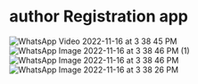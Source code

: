 # author Registration app

![WhatsApp Video 2022-11-16 at 3 38 45 PM](https://user-images.githubusercontent.com/111499522/202152276-70029c8e-57ef-4167-9d01-10b24e7791f5.gif)
![WhatsApp Image 2022-11-16 at 3 38 46 PM (1)](https://user-images.githubusercontent.com/111499522/202152252-b7f709a9-df99-450d-bce0-21a04482ea0f.jpeg)
![WhatsApp Image 2022-11-16 at 3 38 46 PM](https://user-images.githubusercontent.com/111499522/202152263-b4f2592f-4bfb-44c8-8660-8bf2405bc070.jpeg)
![WhatsApp Image 2022-11-16 at 3 38 26 PM](https://user-images.githubusercontent.com/111499522/202152272-52da4723-bc89-491b-879a-1cca4cfe4206.jpeg)


